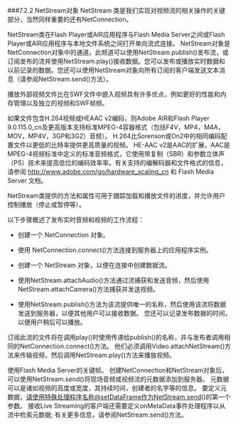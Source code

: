 ###7.2.2 NetStream对象
NetStream 类是我们实现对视频流的相关操作的关键部分，当然同样重要的还有NetConnection。

NetStream类在Flash Player或AIR应用程序与Flash Media Server之间或Flash Player或AIR应用程序与本地文件系统之间打开单向流式连接。 NetStream对象是NetConnection对象中的通道。此频道可以使用NetStream.publish()发布流，或订阅发布的流并使用NetStream.play()接收数据。您可以发布或播放实时数据和以前记录的数据。您还可以使用NetStream对象向所有订阅的客户端发送文本消息（请参阅NetStream.send()方法）。

播放外部视频文件比在SWF文件中嵌入视频具有许多优点，例如更好的性能和内存管理以及独立的视频和SWF帧频。

如果文件包含H.264视频或HEAAC v2编码，则Adobe AIR和Flash Player 9.0.115.0_cn及更高版本支持标准MPEG-4容器格式（包括F4V，MP4，M4A，MOV，MP4V，3GP和3G2）音频）。 H.264比Sorenson或On2中的相同编码配置文件以更低的比特率提供更高质量的视频。 HE-AAC v2是AAC的扩展，AAC是MPEG-4视频标准中定义的标准音频格式，它使用带复制（SBR）和参数立体声（PS）技术来提高低位的编码效率率。有关支持的编解码器和文件格式的信息，请参阅 http://www.adobe.com/go/hardware_scaling_cn 和 Flash Media Server 文档。

NetStream类提供的方法和属性可用于跟踪加载和播放文件的进度，并允许用户控制播放（停止或暂停等）。

以下步骤概述了发布实时音频和视频的工作流程：

- 创建一个 NetConnection 对象。

- 使用 NetConnection.connect()方法连接到服务器上的应用程序实例。

- 创建一个 NetStream 对象，以便在连接中创建数据流。

- 使用NetStream.attachAudio()方法通过流捕获和发送音频，然后使用NetStream.attachCamera()方法捕获并发送视频。

- 使用NetStream.publish()方法为该流提供唯一的名称，然后使用该流将数据发送到服务器，以便其他用户可以接收数据。 您还可以记录发布数据的时间，以便用户稍后可以播放。

订阅此流的文件将在调用play()时使用传递给publish()的名称，并与发布者调用相同的NetConnection.connect()方法。 他们必须调用Video.attachNetStream()方法来传输视频，然后调用NetStream.play()方法来播放视频。

使用Flash Media Server的关键帧。 创建NetConnection和NetStream对象后，可以使用NetStream.send()将现场音频或视频流的元数据添加到服务器。 元数据可以是诸如视频的高度或宽度，其持续时间，创建者的名字等的信息。 要定义元数据，请使用特殊处理程序名称@setDataFrame作为NetStream.send()的第一个参数。 接收Live Streaming的客户端还需要定义onMetaData事件处理程序以从流中检索元数据; 有关更多信息，请参阅NetStream.send()方法。